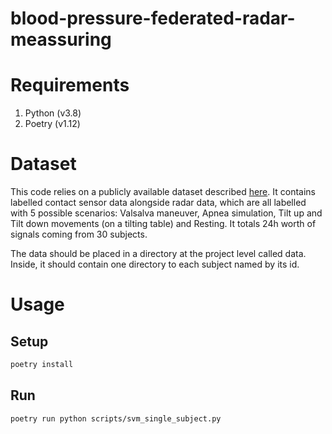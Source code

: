 # blood-pressure-federated-radar-meassuring

# Requirements
1. Python (v3.8)
2. Poetry (v1.12)

# Dataset
This code relies on a publicly available dataset described [here](https://www.nature.com/articles/s41597-020-00629-5). It contains labelled contact sensor data alongside radar data, which are all labelled with 5 possible scenarios: Valsalva maneuver, Apnea simulation, Tilt up and Tilt down movements (on a tilting table) and Resting. It totals 24h worth of signals coming from 30 subjects.

The data should be placed in a directory at the project level called data. Inside, it should contain one directory to each subject named by its id.

# Usage

## Setup

```sh
poetry install
```

## Run

```sh
poetry run python scripts/svm_single_subject.py
```
